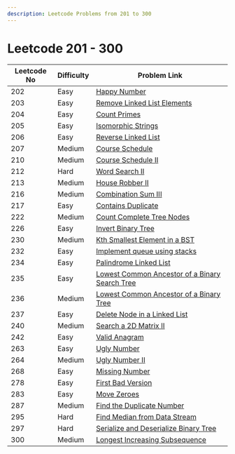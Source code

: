 ```yaml
---
description: Leetcode Problems from 201 to 300
---
```


# Leetcode 201 - 300



| Leetcode No | Difficulty | Problem Link                                                                                                                                                |
| ----------- | ---------- | ----------------------------------------------------------------------------------------------------------------------------------------------------------- |
| 202         | Easy       | [Happy Number](../difficulty-based-problem-index/leetcode-easy/leetcode-202-happy-number.md)                                                                |
| 203         | Easy       | [Remove Linked List Elements](../difficulty-based-problem-index/leetcode-easy/leetcode-203-remove-linked-list-elements.md)                                  |
| 204         | Easy       | [Count Primes](../difficulty-based-problem-index/leetcode-easy/leetcode-204-count-primes.md)                                                                |
| 205         | Easy       | [Isomorphic Strings](../difficulty-based-problem-index/leetcode-easy/leetcode-205-isomorphic-strings.md)                                                    |
| 206         | Easy       | [Reverse Linked List](../difficulty-based-problem-index/leetcode-easy/leetcode-206-reverse-linked-list.md)                                                  |
| 207         | Medium     | [Course Schedule](../difficulty-based-problem-index/leetcode-medium/leetcode-207-course-schedule.md)                                                        |
| 210         | Medium     | [Course Schedule II](../difficulty-based-problem-index/leetcode-medium/leetcode-210-course-schedule-ii.md)                                                  |
| 212         | Hard       | [Word Search II](../difficulty-based-problem-index/leetcode-hard/leetcode-212-word-search-ii.md)                                                            |
| 213         | Medium     | [House Robber II](../difficulty-based-problem-index/leetcode-medium/leetcode-213-house-robber-ii.md)                                                        |
| 216         | Medium     | [Combination Sum III](../difficulty-based-problem-index/leetcode-medium/leetcode-216-combination-sum-iii.md)                                                |
| 217         | Easy       | [Contains Duplicate](../difficulty-based-problem-index/leetcode-easy/leetcode-217-contains-duplicate.md)                                                    |
| 222         | Medium     | [Count Complete Tree Nodes](../difficulty-based-problem-index/leetcode-medium/leetcode-222-count-complete-tree-nodes.md)                                    |
| 226         | Easy       | [Invert Binary Tree](../difficulty-based-problem-index/leetcode-easy/leetcode-226-invert-binary-tree.md)                                                    |
| 230         | Medium     | [Kth Smallest Element in a BST](../difficulty-based-problem-index/leetcode-medium/leetcode-230-kth-smallest-element-in-a-bst.md)                            |
| 232         | Easy       | [Implement queue using stacks](../difficulty-based-problem-index/leetcode-easy/leetcode-232-implement-queue-using-stacks.md)                                |
| 234         | Easy       | [Palindrome Linked List](../difficulty-based-problem-index/leetcode-easy/leetcode-234-palindrome-linked-list.md)                                            |
| 235         | Easy       | [Lowest Common Ancestor of a Binary Search Tree](../difficulty-based-problem-index/leetcode-medium/leetcode-236-lowest-common-ancestor-of-a-binary-tree.md) |
| 236         | Medium     | [Lowest Common Ancestor of a Binary Tree](../difficulty-based-problem-index/leetcode-medium/leetcode-236-lowest-common-ancestor-of-a-binary-tree.md)        |
| 237         | Easy       | [Delete Node in a Linked List](../difficulty-based-problem-index/leetcode-easy/leetcode-237-delete-node-in-a-linked-list.md)                                |
| 240         | Medium     | [Search a 2D Matrix II](../difficulty-based-problem-index/leetcode-medium/leetcode-240-search-a-2d-matrix-ii.md)                                            |
| 242         | Easy       | [Valid Anagram](../difficulty-based-problem-index/leetcode-easy/leetcode-242-valid-anagram.md)                                                              |
| 263         | Easy       | [Ugly Number](../difficulty-based-problem-index/leetcode-easy/leetcode-263-ugly-number.md)                                                                  |
| 264         | Medium     | [Ugly Number II](../difficulty-based-problem-index/leetcode-medium/leetcode-264-ugly-number-ii.md)                                                          |
| 268         | Easy       | [Missing Number](../difficulty-based-problem-index/leetcode-easy/leetcode-268-missing-number.md)                                                            |
| 278         | Easy       | [First Bad Version](../difficulty-based-problem-index/leetcode-easy/leetcode-278-first-bad-version.md)                                                      |
| 283         | Easy       | [Move Zeroes](../difficulty-based-problem-index/leetcode-easy/leetcode-283-move-zeroes.md)                                                                  |
| 287         | Medium     | [Find the Duplicate Number](../difficulty-based-problem-index/leetcode-medium/leetcode-287-find-the-duplicate-number.md)                                    |
| 295         | Hard       | [Find Median from Data Stream](../difficulty-based-problem-index/leetcode-hard/leetcode-295-find-median-from-data-stream.md)                                |
| 297         | Hard       | [Serialize and Deserialize Binary Tree](../difficulty-based-problem-index/leetcode-hard/leetcode-297-serialize-and-deserialize-binary-tree.md)              |
| 300         | Medium     | [Longest Increasing Subsequence](../difficulty-based-problem-index/leetcode-medium/leetcode-300-longest-increasing-subsequence.md)                          |
